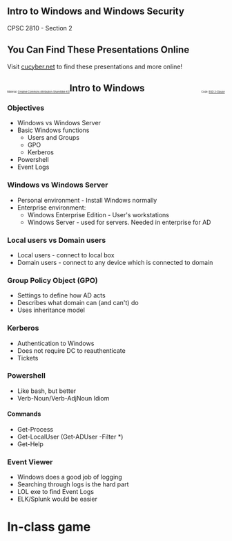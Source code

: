 ## Intro to Windows and Windows Security

CPSC 2810 - Section 2


## You Can Find These Presentations Online

Visit [cucyber.net](https://cucyber.net/) to find these presentations and more online!

<span style="padding-top: 6em; font-size: 0.4em; float: left;">Material: <a href="https://tldrlegal.com/license/creative-commons-attribution-sharealike-4.0-international-(cc-by-sa-4.0)">Creative Commons Attribution-ShareAlike 4.0</a></span><span style="padding-top: 6em; font-size: 0.4em; float: right;">Code: <a href="https://tldrlegal.com/license/bsd-2-clause-license-(freebsd)">BSD 2-Clause</a></span>


## Intro to Windows


### Objectives

* Windows vs Windows Server
* Basic Windows functions
	- Users and Groups
	- GPO
	- Kerberos
* Powershell
* Event Logs


### Windows vs Windows Server

* Personal environment - Install Windows normally
* Enterprise environment:
	- Windows Enterprise Edition - User's workstations
	- Windows Server - used for servers. Needed in enterprise for AD


### Local users vs Domain users

* Local users - connect to local box
* Domain users - connect to any device which is connected to domain


### Group Policy Object (GPO)

* Settings to define how AD acts
* Describes what domain can (and can't) do
* Uses inheritance model


### Kerberos

* Authentication to Windows
* Does not require DC to reauthenticate
* Tickets


### Powershell

* Like bash, but better
* Verb-Noun/Verb-AdjNoun Idiom


#### Commands

* Get-Process
* Get-LocalUser (Get-ADUser -Filter *)
* Get-Help


### Event Viewer

* Windows does a good job of logging
* Searching through logs is the hard part
* LOL exe to find Event Logs
* ELK/Splunk would be easier



# In-class game
